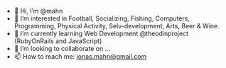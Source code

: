 - 👋 Hi, I’m @mahn
- 👀 I’m interested in Football, Socializing, Fishing, Computers, Programming, Physical Activity, Selv-development, Arts, Beer & Wine. 
- 🌱 I’m currently learning Web Development @theodinproject (RubyOnRails and JavaScript)
- 💞️ I’m looking to collaborate on ...
- 📫 How to reach me: jonas.mahn@gmail.com

<!---
mahn/mahn is a ✨ special ✨ repository because its `README.md` (this file) appears on your GitHub profile.
You can click the Preview link to take a look at your changes.
--->

